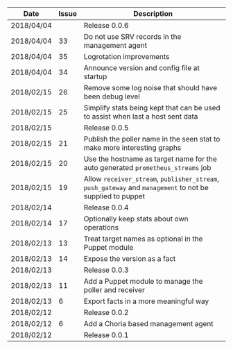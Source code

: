 |Date      |Issue |Description                                                                                              |
|----------|------|---------------------------------------------------------------------------------------------------------|
|2018/04/04|      |Release 0.0.6                                                                                            |
|2018/04/04|33    |Do not use SRV records in the management agent                                                           |
|2018/04/04|35    |Logrotation improvements                                                                                 |
|2018/04/04|34    |Announce version and config file at startup                                                              |
|2018/02/15|26    |Remove some log noise that should have been debug level                                                  |
|2018/02/15|25    |Simplify stats being kept that can be used to assist when last a host sent data                          |
|2018/02/15|      |Release 0.0.5                                                                                            |
|2018/02/15|21    |Publish the poller name in the seen stat to make more interesting graphs                                 |
|2018/02/15|20    |Use the hostname as target name for the auto generated `prometheus_streams` job                          |
|2018/02/15|19    |Allow `receiver_stream`, `publisher_stream`, `push_gateway` and `management` to not be supplied to puppet|
|2018/02/14|      |Release 0.0.4                                                                                            |
|2018/02/14|17    |Optionally keep stats about own operations                                                               |
|2018/02/13|13    |Treat target names as optional in the Puppet module                                                      |
|2018/02/13|14    |Expose the version as a fact                                                                             |
|2018/02/13|      |Release 0.0.3                                                                                            |
|2018/02/13|11    |Add a Puppet module to manage the poller and receiver                                                    |
|2018/02/13|6     |Export facts in a more meaningful way                                                                    |
|2018/02/12|      |Release 0.0.2                                                                                            |
|2018/02/12|6     |Add a Choria based management agent                                                                      |
|2018/02/12|      |Release 0.0.1                                                                                            |